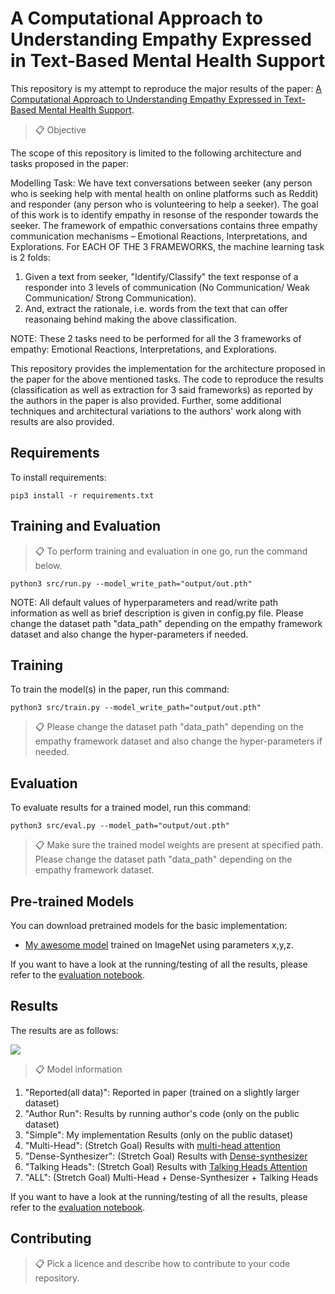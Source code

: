 # A Computational Approach to Understanding Empathy Expressed in Text-Based Mental Health Support

This repository is my attempt to reproduce the major results of the paper: [A Computational Approach to Understanding Empathy Expressed in Text-Based Mental Health Support](https://arxiv.org/pdf/2009.08441v1.pdf). 

>📋  Objective

The scope of this repository is limited to the following architecture and tasks proposed in the paper:

Modelling Task:
We have text conversations between seeker (any person who is seeking help with mental health on online platforms such as Reddit) and responder (any person who is volunteering to help a seeker). The goal of this work is to identify empathy in resonse of the responder towards the seeker. The framework of empathic conversations contains three empathy communication mechanisms – Emotional Reactions, Interpretations, and Explorations. For EACH OF THE 3 FRAMEWORKS, the machine learning task is 2 folds:

1) Given a text from seeker, "Identify/Classify" the text response of a responder into 3 levels of communication (No Communication/ Weak Communication/ Strong Communication). 
2) And, extract the rationale, i.e. words from the text that can offer reasonaing behind making the above classification.

NOTE: These 2 tasks need to be performed for all the 3 frameworks of empathy: Emotional Reactions, Interpretations, and Explorations.

This repository provides the implementation for the architecture proposed in the paper for the above mentioned tasks. The code to reproduce the results (classification as well as extraction for 3 said frameworks) as reported by the authors in the paper is also provided. Further, some additional techniques and architectural variations to the authors' work along with results are also provided.

## Requirements

To install requirements:

```setup
pip3 install -r requirements.txt
```

## Training and Evaluation

>📋  To perform training and evaluation in one go, run the command below.

```train
python3 src/run.py --model_write_path="output/out.pth"
```

NOTE: All default values of hyperparameters and read/write path information as well as brief description is given in config.py file. Please change the dataset path "data_path" depending on the empathy framework dataset and also change the hyper-parameters if needed.

## Training

To train the model(s) in the paper, run this command:

```train
python3 src/train.py --model_write_path="output/out.pth"
```

>📋  Please change the dataset path "data_path" depending on the empathy framework dataset and also change the hyper-parameters if needed.

## Evaluation

To evaluate results for a trained model, run this command:

```eval
python3 src/eval.py --model_path="output/out.pth"
```

>📋  Make sure the trained model weights are present at specified path. Please change the dataset path "data_path" depending on the empathy framework dataset.

## Pre-trained Models

You can download pretrained models for the basic implementation:

- [My awesome model](https://drive.google.com/mymodel.pth) trained on ImageNet using parameters x,y,z. 

If you want to have a look at the running/testing of all the results, please refer to the [evaluation notebook]().


## Results

The results are as follows:

<img src="https://user-images.githubusercontent.com/43536129/114054591-a03c4280-98ad-11eb-908f-881e4a215e40.jpg">


>📋  Model information

1. "Reported(all data)": Reported in paper (trained on a slightly larger dataset)
2. "Author Run": Results by running author's code (only on the public dataset)
3. "Simple": My implementation Results (only on the public dataset)
4. "Multi-Head": (Stretch Goal) Results with [multi-head attention](https://arxiv.org/pdf/1706.03762.pdf)
5. "Dense-Synthesizer": (Stretch Goal) Results with [Dense-synthesizer](https://openreview.net/pdf?id=H-SPvQtMwm)
6. "Talking Heads": (Stretch Goal) Results with [Talking Heads Attention](https://arxiv.org/pdf/2003.02436.pdf)
7. "ALL": (Stretch Goal) Multi-Head + Dense-Synthesizer + Talking Heads


If you want to have a look at the running/testing of all the results, please refer to the [evaluation notebook]().


## Contributing

>📋  Pick a licence and describe how to contribute to your code repository. 
